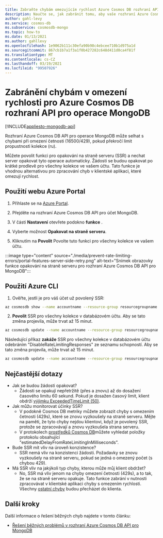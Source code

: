 ```yaml
---
title: Zabraňte chybám omezujícím rychlost Azure Cosmos DB rozhraní API pro operace MongoDB.
description: Naučte se, jak zabránit tomu, aby vaše rozhraní Azure Cosmos DB API pro operace MongoDBy nedocházelo k chybám při použití funkce SSR (opakování na straně serveru).
author: gahl-levy
ms.service: cosmos-db
ms.subservice: cosmosdb-mongo
ms.topic: how-to
ms.date: 01/13/2021
ms.author: gahllevy
ms.openlocfilehash: 1e9062b111c30efa90b98c4ebcee710b1d975a1d
ms.sourcegitcommit: 867cb1b7a1f3a1f0b427282c648d411d0ca4f81f
ms.translationtype: MT
ms.contentlocale: cs-CZ
ms.lasthandoff: 03/19/2021
ms.locfileid: "99507926"
---
```

# <a name="prevent-rate-limiting-errors-for-azure-cosmos-db-api-for-mongodb-operations"></a>Zabránění chybám v omezení rychlosti pro Azure Cosmos DB rozhraní API pro operace MongoDB
[!INCLUDE[appliesto-mongodb-api](includes/appliesto-mongodb-api.md)]

Rozhraní Azure Cosmos DB API pro operace MongoDB může selhat s chybami při omezení četnosti (16500/429), pokud překročí limit propustnosti kolekce (ru). 

Můžete povolit funkci pro opakování na straně serveru (SSR) a nechat server opakovat tyto operace automaticky. Žádosti se budou opakovat po krátké prodlevě pro všechny kolekce ve vašem účtu. Tato funkce je vhodnou alternativou pro zpracování chyb v klientské aplikaci, které omezují rychlost.

## <a name="use-the-azure-portal"></a>Použití webu Azure Portal

1. Přihlaste se na [Azure Portal](https://portal.azure.com/).

1. Přejděte na rozhraní Azure Cosmos DB API pro účet MongoDB.

1. V části **Nastavení** otevřete podokno **funkce** .

1. Vyberte možnost **Opakovat na straně serveru**.

1. Kliknutím na **Povolit** Povolte tuto funkci pro všechny kolekce ve vašem účtu.

:::image type="content" source="./media/prevent-rate-limiting-errors/portal-features-server-side-retry.png" alt-text="Snímek obrazovky funkce opakování na straně serveru pro rozhraní Azure Cosmos DB API pro MongoDB":::

## <a name="use-the-azure-cli"></a>Použití Azure CLI

1. Ověřte, jestli je pro váš účet už povolený SSR:
```bash
az cosmosdb show --name accountname --resource-group resourcegroupname
```
2. **Povolit** SSR pro všechny kolekce v databázovém účtu. Aby se tato změna projevila, může trvat až 15 minut.
```bash
az cosmosdb update --name accountname --resource-group resourcegroupname --capabilities EnableMongo DisableRateLimitingResponses
```
Následující příkaz **zakáže** SSR pro všechny kolekce v databázovém účtu odebráním "DisableRateLimitingResponses" ze seznamu schopností. Aby se tato změna projevila, může trvat až 15 minut.
```bash
az cosmosdb update --name accountname --resource-group resourcegroupname --capabilities EnableMongo
```

## <a name="frequently-asked-questions"></a>Nejčastější dotazy
* Jak se budou žádosti opakovat?
    * Žádosti se opakují nepřetržitě (přes a znovu) až do dosažení časového limitu 60 sekund. Pokud je dosažen časový limit, klient obdrží [výjimku ExceededTimeLimit (50)](mongodb-troubleshoot.md).
*  Jak můžu monitorovat účinky SSR?
    *  V podokně Cosmos DB metriky můžete zobrazit chyby s omezením četnosti (429s), které se znovu vyzkoušely na straně serveru. Mějte na paměti, že tyto chyby nejdou klientovi, když je povolený SSR, protože se zpracovávají a znovu vyzkoušela strana serveru. 
    *  V protokolech [prostředků Cosmos DB](cosmosdb-monitor-resource-logs.md)můžete vyhledat položky protokolu obsahující "estimatedDelayFromRateLimitingInMilliseconds".
*  Bude SSR mít vliv na úroveň konzistence?
    *  SSR nemá vliv na konzistenci žádosti. Požadavky se znovu vyzkoušely na straně serveru, pokud se jedná o omezený počet (s chybou 429). 
*  Má SSR vliv na jakýkoli typ chyby, kterou může můj klient obdržet?
    *  No, SSR má vliv jenom na chyby omezení četnosti (429s), a to tak, že se na straně serveru opakuje. Tato funkce zabrání v nutnosti zpracovávat v klientské aplikaci chyby s omezením rychlosti. Všechny [ostatní chyby](mongodb-troubleshoot.md) budou přecházet do klienta. 

## <a name="next-steps"></a>Další kroky

Další informace o řešení běžných chyb najdete v tomto článku:

* [Řešení běžných problémů v rozhraní Azure Cosmos DB API pro MongoDB](mongodb-troubleshoot.md)
